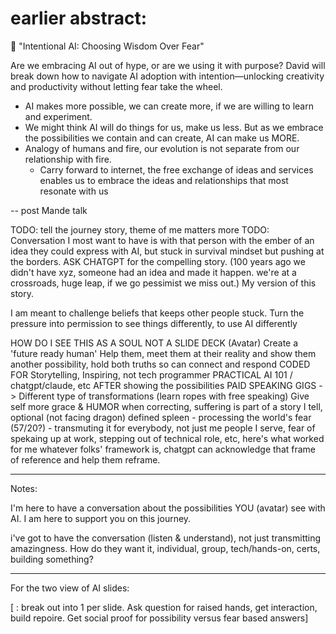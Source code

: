 # earlier abstract:
 🎤 "Intentional AI: Choosing Wisdom Over Fear"

Are we embracing AI out of hype, or are we using it with purpose? David will break down how to navigate AI adoption with intention—unlocking creativity and productivity without letting fear take the wheel.

- AI makes more possible, we can create more, if we are willing to learn and experiment.
- We might think AI will do things for us, make us less. But as we embrace the possibilities we contain and can create, AI can make us MORE.
- Analogy of humans and fire, our evolution is not separate from our relationship with fire.
  - Carry forward to internet, the free exchange of ideas and services enables us to embrace the ideas and relationships that most resonate with us
  

-- post Mande talk

TODO: tell the journey story, theme of me matters more
TODO: Conversation I most want to have is with that person with the ember of an idea they could express with AI, but stuck in survival mindset but pushing at the borders. ASK CHATGPT for the compelling story. (100 years ago we didn't have xyz, someone had an idea and made it happen. we're at a crossroads, huge leap, if we go pessimist we miss out.)
My version of this story.

I am meant to challenge beliefs that keeps other people stuck.
Turn the pressure into permission to see things differently, to use AI differently

HOW DO I SEE THIS AS A SOUL NOT A SLIDE DECK (Avatar)
Create a 'future ready human'
Help them, meet them at their reality and show them another possibility, hold both truths so can connect and respond
CODED FOR Storytelling, Inspiring, not tech programmer
PRACTICAL AI 101 / chatgpt/claude, etc AFTER showing the possibilities
PAID SPEAKING GIGS -> Different type of transformations (learn ropes with free speaking)
Give self more grace & HUMOR when correcting, suffering is part of a story I tell, optional (not facing dragon)
defined spleen - processing the world's fear (57/20?) - transmuting it for everybody, not just me
people I serve, fear of spekaing up at work, stepping out of technical role, etc, here's what worked for me
whatever folks' framework is, chatgpt can acknowledge that frame of reference and help them reframe.

---


Notes: 

I'm here to have a conversation about the possibilities YOU (avatar) see with AI. I am here to support you on this journey.

i've got to have the conversation (listen & understand), not just transmitting amazingness. How do they want it, individual, group, tech/hands-on, certs, building something?


---

For the two view of AI slides:

[  : break out into 1 per slide. Ask question for raised hands, get interaction, build repoire.
Get social proof for possibility versus fear based answers]


